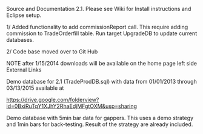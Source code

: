 

Source and Documentation 2.1. Please see Wiki for Install instructions and Eclipse setup.

1/ Added functionality to add commissionReport call. This require adding commission to TradeOrderfill table. Run target UpgradeDB to update current databases.

2/ Code base moved over to Git Hub

NOTE after 1/15/2014 downloads will be available on the home page left side External Links

Demo database for 2.1 (TradeProdDB.sql) with data from 01/01/2013 through 03/13/2015 available at 

https://drive.google.com/folderview?id=0BxiRuTqY1XJhY2RhaEdjMFgtOXM&usp=sharing

Demo database with 5min bar data for gappers. This uses a demo strategy and 1min bars for back-testing. Result of the strategy are already included.
